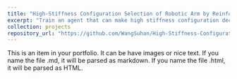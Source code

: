 ```yaml
---
title: "High-Stiffness Configuration Selection of Robotic Arm by Reinforcement Learning"
excerpt: "Train an agent that can make high stiffness configuration decision"
collection: projects
repository_url: "https://github.com/WangSuhan/High-Stiffness-Configuration-Selection-of-Robotic-Arm-by-Reinforcement-Learning"  
---
```

This is an item in your portfolio. It can be have images or nice text. If you name the file .md, it will be parsed as markdown. If you name the file .html, it will be parsed as HTML.
